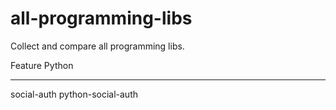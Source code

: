all-programming-libs
====================

Collect and compare all programming libs.

Feature Python                  
------- --------------------
social-auth  python-social-auth
